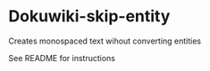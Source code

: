 # Dokuwiki-skip-entity
Creates monospaced text wihout converting entities

See README for instructions
